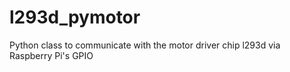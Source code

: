 # l293d_pymotor
Python class to communicate with the motor driver chip l293d via Raspberry Pi's GPIO
